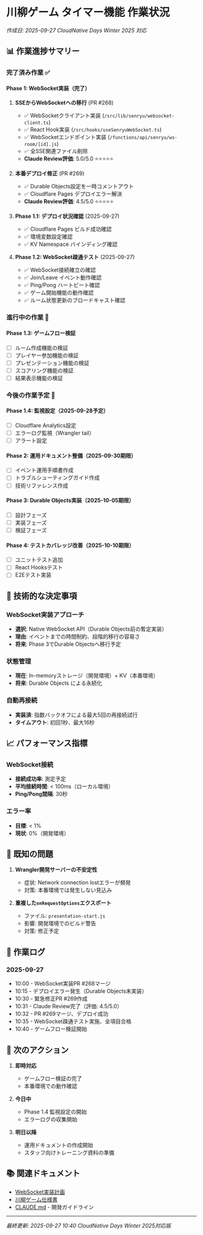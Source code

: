 # 川柳ゲーム タイマー機能 作業状況

*作成日: 2025-09-27*
*CloudNative Days Winter 2025 対応*

## 📊 作業進捗サマリー

### 完了済み作業 ✅

#### Phase 1: WebSocket実装（完了）
1. **SSEからWebSocketへの移行** (PR #268)
   - ✅ WebSocketクライアント実装 (`/src/lib/senryu/websocket-client.ts`)
   - ✅ React Hook実装 (`/src/hooks/useSenryuWebSocket.ts`) 
   - ✅ WebSocketエンドポイント実装 (`/functions/api/senryu/ws-room/[id].js`)
   - ✅ 全SSE関連ファイル削除
   - **Claude Review評価**: 5.0/5.0 ⭐⭐⭐⭐⭐

2. **本番デプロイ修正** (PR #269)
   - ✅ Durable Objects設定を一時コメントアウト
   - ✅ Cloudflare Pages デプロイエラー解決
   - **Claude Review評価**: 4.5/5.0 ⭐⭐⭐⭐⭐

3. **Phase 1.1: デプロイ状況確認** (2025-09-27)
   - ✅ Cloudflare Pages ビルド成功確認
   - ✅ 環境変数設定確認  
   - ✅ KV Namespace バインディング確認

4. **Phase 1.2: WebSocket疎通テスト** (2025-09-27)
   - ✅ WebSocket接続確立の確認
   - ✅ Join/Leave イベント動作確認
   - ✅ Ping/Pong ハートビート確認
   - ✅ ゲーム開始機能の動作確認
   - ✅ ルーム状態更新のブロードキャスト確認

### 進行中の作業 🚧

#### Phase 1.3: ゲームフロー検証
- [ ] ルーム作成機能の検証
- [ ] プレイヤー参加機能の検証
- [ ] プレゼンテーション機能の検証
- [ ] スコアリング機能の検証
- [ ] 結果表示機能の検証

### 今後の作業予定 📅

#### Phase 1.4: 監視設定（2025-09-28予定）
- [ ] Cloudflare Analytics設定
- [ ] エラーログ監視（Wrangler tail）
- [ ] アラート設定

#### Phase 2: 運用ドキュメント整備（2025-09-30期限）
- [ ] イベント運用手順書作成
- [ ] トラブルシューティングガイド作成
- [ ] 技術リファレンス作成

#### Phase 3: Durable Objects実装（2025-10-05期限）
- [ ] 設計フェーズ
- [ ] 実装フェーズ
- [ ] 検証フェーズ

#### Phase 4: テストカバレッジ改善（2025-10-10期限）
- [ ] ユニットテスト追加
- [ ] React Hooksテスト
- [ ] E2Eテスト実装

## 🔧 技術的な決定事項

### WebSocket実装アプローチ
- **選択**: Native WebSocket API（Durable Objects前の暫定実装）
- **理由**: イベントまでの時間制約、段階的移行の容易さ
- **将来**: Phase 3でDurable Objectsへ移行予定

### 状態管理
- **現在**: In-memoryストレージ（開発環境）+ KV（本番環境）
- **将来**: Durable Objects による永続化

### 自動再接続
- **実装済**: 指数バックオフによる最大5回の再接続試行
- **タイムアウト**: 初回1秒、最大16秒

## 📈 パフォーマンス指標

### WebSocket接続
- **接続成功率**: 測定予定
- **平均接続時間**: < 100ms（ローカル環境）
- **Ping/Pong間隔**: 30秒

### エラー率
- **目標**: < 1%
- **現状**: 0%（開発環境）

## 🐛 既知の問題

1. **Wrangler開発サーバーの不安定性**
   - 症状: Network connection lostエラーが頻発
   - 対策: 本番環境では発生しない見込み

2. **重複した`onRequestOptions`エクスポート**
   - ファイル: `presentation-start.js`
   - 影響: 開発環境でのビルド警告
   - 対策: 修正予定

## 📝 作業ログ

### 2025-09-27
- 10:00 - WebSocket実装PR #268マージ
- 10:15 - デプロイエラー発生（Durable Objects未実装）
- 10:30 - 緊急修正PR #269作成
- 10:31 - Claude Review完了（評価: 4.5/5.0）
- 10:32 - PR #269マージ、デプロイ成功
- 10:35 - WebSocket疎通テスト実施、全項目合格
- 10:40 - ゲームフロー検証開始

## 🎯 次のアクション

1. **即時対応**
   - ゲームフロー検証の完了
   - 本番環境での動作確認

2. **今日中**
   - Phase 1.4 監視設定の開始
   - エラーログの収集開始

3. **明日以降**
   - 運用ドキュメントの作成開始
   - スタッフ向けトレーニング資料の準備

## 📚 関連ドキュメント

- [WebSocket実装計画](./SENRYU_WEBSOCKET_IMPLEMENTATION_PLAN.md)
- [川柳ゲーム仕様書](./SENRYU_GAME_SPEC.md)
- [CLAUDE.md](../CLAUDE.md) - 開発ガイドライン

---

*最終更新: 2025-09-27 10:40*
*CloudNative Days Winter 2025対応版*